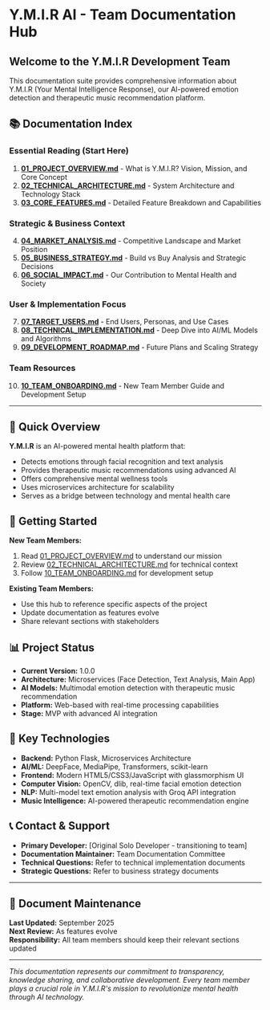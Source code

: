# Y.M.I.R AI - Team Documentation Hub

## Welcome to the Y.M.I.R Development Team

This documentation suite provides comprehensive information about Y.M.I.R (Your Mental Intelligence Response), our AI-powered emotion detection and therapeutic music recommendation platform.

## 📚 Documentation Index

### **Essential Reading (Start Here)**
1. **[01_PROJECT_OVERVIEW.md](01_PROJECT_OVERVIEW.md)** - What is Y.M.I.R? Vision, Mission, and Core Concept
2. **[02_TECHNICAL_ARCHITECTURE.md](02_TECHNICAL_ARCHITECTURE.md)** - System Architecture and Technology Stack  
3. **[03_CORE_FEATURES.md](03_CORE_FEATURES.md)** - Detailed Feature Breakdown and Capabilities

### **Strategic & Business Context**
4. **[04_MARKET_ANALYSIS.md](04_MARKET_ANALYSIS.md)** - Competitive Landscape and Market Position
5. **[05_BUSINESS_STRATEGY.md](05_BUSINESS_STRATEGY.md)** - Build vs Buy Analysis and Strategic Decisions
6. **[06_SOCIAL_IMPACT.md](06_SOCIAL_IMPACT.md)** - Our Contribution to Mental Health and Society

### **User & Implementation Focus**
7. **[07_TARGET_USERS.md](07_TARGET_USERS.md)** - End Users, Personas, and Use Cases
8. **[08_TECHNICAL_IMPLEMENTATION.md](08_TECHNICAL_IMPLEMENTATION.md)** - Deep Dive into AI/ML Models and Algorithms
9. **[09_DEVELOPMENT_ROADMAP.md](09_DEVELOPMENT_ROADMAP.md)** - Future Plans and Scaling Strategy

### **Team Resources**
10. **[10_TEAM_ONBOARDING.md](10_TEAM_ONBOARDING.md)** - New Team Member Guide and Development Setup

---

## 🎯 Quick Overview

**Y.M.I.R** is an AI-powered mental health platform that:
- Detects emotions through facial recognition and text analysis
- Provides therapeutic music recommendations using advanced AI
- Offers comprehensive mental wellness tools
- Uses microservices architecture for scalability
- Serves as a bridge between technology and mental health care

## 🚀 Getting Started

**New Team Members:**
1. Read [01_PROJECT_OVERVIEW.md](01_PROJECT_OVERVIEW.md) to understand our mission
2. Review [02_TECHNICAL_ARCHITECTURE.md](02_TECHNICAL_ARCHITECTURE.md) for technical context
3. Follow [10_TEAM_ONBOARDING.md](10_TEAM_ONBOARDING.md) for development setup

**Existing Team Members:**
- Use this hub to reference specific aspects of the project
- Update documentation as features evolve
- Share relevant sections with stakeholders

## 📊 Project Status

- **Current Version:** 1.0.0
- **Architecture:** Microservices (Face Detection, Text Analysis, Main App)
- **AI Models:** Multimodal emotion detection with therapeutic music recommendation
- **Platform:** Web-based with real-time processing capabilities
- **Stage:** MVP with advanced AI integration

## 🔧 Key Technologies

- **Backend:** Python Flask, Microservices Architecture
- **AI/ML:** DeepFace, MediaPipe, Transformers, scikit-learn
- **Frontend:** Modern HTML5/CSS3/JavaScript with glassmorphism UI
- **Computer Vision:** OpenCV, dlib, real-time facial emotion detection
- **NLP:** Multi-model text emotion analysis with Groq API integration
- **Music Intelligence:** AI-powered therapeutic recommendation engine

## 📞 Contact & Support

- **Primary Developer:** [Original Solo Developer - transitioning to team]
- **Documentation Maintainer:** Team Documentation Committee
- **Technical Questions:** Refer to technical implementation documents
- **Strategic Questions:** Refer to business strategy documents

---

## 🔄 Document Maintenance

**Last Updated:** September 2025  
**Next Review:** As features evolve  
**Responsibility:** All team members should keep their relevant sections updated

---

*This documentation represents our commitment to transparency, knowledge sharing, and collaborative development. Every team member plays a crucial role in Y.M.I.R's mission to revolutionize mental health through AI technology.*
